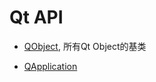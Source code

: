 # Qt API

- [QObject](Qt_API_QObject.md), 所有Qt Object的基类

- [QApplication](Qt_API_QApplication.md)

